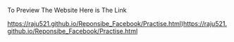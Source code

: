 To Preview The Website 
Here is The Link 

https://raju521.github.io/Reponsibe_Facebook/Practise.html)https://raju521.github.io/Reponsibe_Facebook/Practise.html
